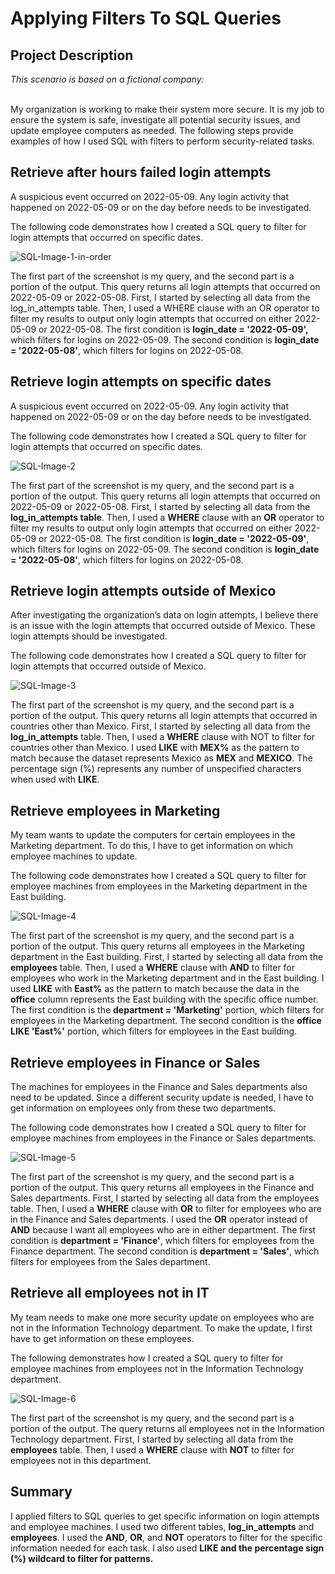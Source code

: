 <h1> Applying Filters To SQL Queries </h1>

 
<h2>Project Description</h2>
<i>This scenario is based on a fictional company:</i>
<br>
<br>

My organization is working to make their system more secure. It is my job to ensure the system is safe, investigate all potential security issues, and update employee computers as needed. The following steps provide examples of how I used SQL with filters to perform security-related tasks.

<h2> Retrieve after hours failed login attempts </h2>

A suspicious event occurred on 2022-05-09. Any login activity that happened on 2022-05-09 or on the day before needs to be investigated.

The following code demonstrates how I created a SQL query to filter for login attempts that occurred on specific dates.

<img src="https://i.ibb.co/TwzB8SD/SQL-Image-1-in-order.png" alt="SQL-Image-1-in-order" border="0">

The first part of the screenshot is my query, and the second part is a portion of the output. This query returns all login attempts that occurred on 2022-05-09 or 2022-05-08. First, I started by selecting all data from the log_in_attempts table. Then, I used a WHERE clause with an OR operator to filter my results to output only login attempts that occurred on either 2022-05-09 or 2022-05-08. The first condition is <b>login_date = '2022-05-09',</b> which filters for logins on 2022-05-09. The second condition is <b>login_date = '2022-05-08'</b>, which filters for logins on 2022-05-08.

<h2> Retrieve login attempts on specific dates </h2>

A suspicious event occurred on 2022-05-09. Any login activity that happened on 2022-05-09 or on the day before needs to be investigated.

The following code demonstrates how I created a SQL query to filter for login attempts that occurred on specific dates.

<img src="https://i.ibb.co/YdtT2KM/SQL-Image-2.png" alt="SQL-Image-2" border="0">

The first part of the screenshot is my query, and the second part is a portion of the output. This query returns all login attempts that occurred on 2022-05-09 or 2022-05-08. First, I started by selecting all data from the <b>log_in_attempts table</b>. Then, I used a <b>WHERE</b> clause with an <b>OR</b> operator to filter my results to output only login attempts that occurred on either 2022-05-09 or 2022-05-08. The first condition is <b>login_date = '2022-05-09'</b>, which filters for logins on 2022-05-09. The second condition is <b>login_date = '2022-05-08'</b>, which filters for logins on 2022-05-08.

<h2> Retrieve login attempts outside of Mexico </h2>

After investigating the organization’s data on login attempts, I believe there is an issue with the login attempts that occurred outside of Mexico. These login attempts should be investigated.

The following code demonstrates how I created a SQL query to filter for login attempts that occurred outside of Mexico. 

<img src="https://i.ibb.co/YthSLm6/SQL-Image-3.png" alt="SQL-Image-3" border="0">

The first part of the screenshot is my query, and the second part is a portion of the output. This query returns all login attempts that occurred in countries other than Mexico. First, I started by selecting all data from the <b>log_in_attempts</b> table. Then, I used a <b>WHERE</b> clause with NOT to filter for countries other than Mexico. I used <b>LIKE</b> with <b>MEX%</b> as the pattern to match because the dataset represents Mexico as <b>MEX</b> and <b>MEXICO</b>. The percentage sign (%) represents any number of unspecified characters when used with <B>LIKE</B>. 

<h2> Retrieve employees in Marketing </h2>

My team wants to update the computers for certain employees in the Marketing department. To do this, I have to get information on which employee machines to update.

The following code demonstrates how I created a SQL query to filter for employee machines from employees in the Marketing department in the East building.

<img src="https://i.ibb.co/VtFF0MP/SQL-Image-4.png" alt="SQL-Image-4" border="0">

The first part of the screenshot is my query, and the second part is a portion of the output. This query returns all employees in the Marketing department in the East building. First, I started by selecting all data from the <b>employees</b> table. Then, I used a <b>WHERE</b> clause with <b>AND</b> to filter for employees who work in the Marketing department and in the East building. I used <b>LIKE</b> with <b>East%</b> as the pattern to match because the data in the <b>office</b> column represents the East building with the specific office number. The first condition is the <b>department = 'Marketing'</b> portion, which filters for employees in the Marketing department. The second condition is the <b>office LIKE 'East%'</b> portion, which filters for employees in the East building.

<H2> Retrieve employees in Finance or Sales </H2>

The machines for employees in the Finance and Sales departments also need to be updated. Since a different security update is needed, I have to get information on employees only from these two departments.

The following code demonstrates how I created a SQL query to filter for employee machines from employees in the Finance or Sales departments.


<img src="https://i.ibb.co/9rP6qwL/SQL-Image-5.png" alt="SQL-Image-5" border="0">

The first part of the screenshot is my query, and the second part is a portion of the output. This query returns all employees in the Finance and Sales departments. First, I started by selecting all data from the employees table. Then, I used a <b>WHERE</b> clause with <b>OR</b> to filter for employees who are in the Finance and Sales departments. I used the <b>OR</b> operator instead of <b>AND</b> because I want all employees who are in either department. The first condition is <b>department = 'Finance'</b>, which filters for employees from the Finance department. The second condition is <b>department = 'Sales'</b>, which filters for employees from the Sales department.

<H2> Retrieve all employees not in IT </H2>

My team needs to make one more security update on employees who are not in the Information Technology department. To make the update, I first have to get information on these employees.

The following demonstrates how I created a SQL query to filter for employee machines from employees not in the  Information Technology department.

<img src="https://i.ibb.co/713YJC4/SQL-Image-6.png" alt="SQL-Image-6" border="0">

The first part of the screenshot is my query, and the second part is a portion of the output. The query returns all employees not in the Information Technology department. First, I started by selecting all data from the <b>employees</b> table. Then, I used a <b>WHERE</b> clause with <b>NOT</b> to filter for employees not in this department.

<H2>Summary</H2>

I applied filters to SQL queries to get specific information on login attempts and employee machines. I used two different tables, <b>log_in_attempts</b> and <b>employees</b>. I used the <b>AND</b>, <b>OR</b>, and <b>NOT</b> operators to filter for the specific information needed for each task. I also used <b>LIKE and the percentage sign (%) wildcard to filter for patterns.
